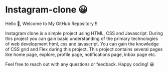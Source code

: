 ﻿# Instagram-clone 😀

Hello 👋, Welcome to My GitHub Repository !!

Instagram clone is a simple project using HTML, CSS and Javascript. During this project you can gain basic understanding of the primary technologies of web development html, css and javascript.
You can gain the knowledge of CSS grid and Flex during this project.
This project contains several pages like home page, explore, profile page, notifications page, inbox page etc.

Feel free to reach out with any questions or feedback. Happy coding! 😀
